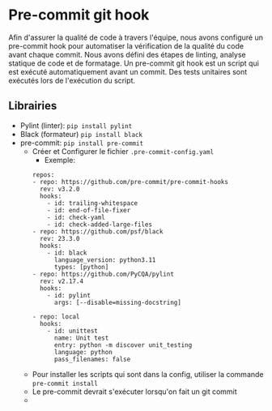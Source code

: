 # Pre-commit git hook
Afin d'assurer la qualité de code à travers l'équipe,
nous avons configuré un pre-commit hook pour automatiser la vérification de la qualité du code avant
chaque commit.
Nous avons défini des étapes de linting, analyse statique de code et de formatage.
Un pre-commit git hook est un script qui est exécuté automatiquement avant un commit.
Des tests unitaires sont exécutés lors de l'exécution du script.
## Librairies
- Pylint (linter): ```pip install pylint```
- Black (formateur) ```pip install black```
- pre-commit: ```pip install pre-commit```
  - Créer et Configurer le fichier ```.pre-commit-config.yaml```
    - Exemple:
    ```
    repos:
    - repo: https://github.com/pre-commit/pre-commit-hooks
      rev: v3.2.0
      hooks:
        - id: trailing-whitespace
        - id: end-of-file-fixer
        - id: check-yaml
        - id: check-added-large-files
    - repo: https://github.com/psf/black
      rev: 23.3.0
      hooks:
        - id: black
          language_version: python3.11
          types: [python]
    - repo: https://github.com/PyCQA/pylint
      rev: v2.17.4
      hooks:
        - id: pylint
          args: [--disable=missing-docstring]

    - repo: local
      hooks:
        - id: unittest
          name: Unit test
          entry: python -m discover unit_testing
          language: python
          pass_filenames: false
    ```
  - Pour installer les scripts qui sont dans la config, utiliser la commande ```pre-commit install```
  - Le pre-commit devrait s'exécuter lorsqu'on fait un git commit
  -
